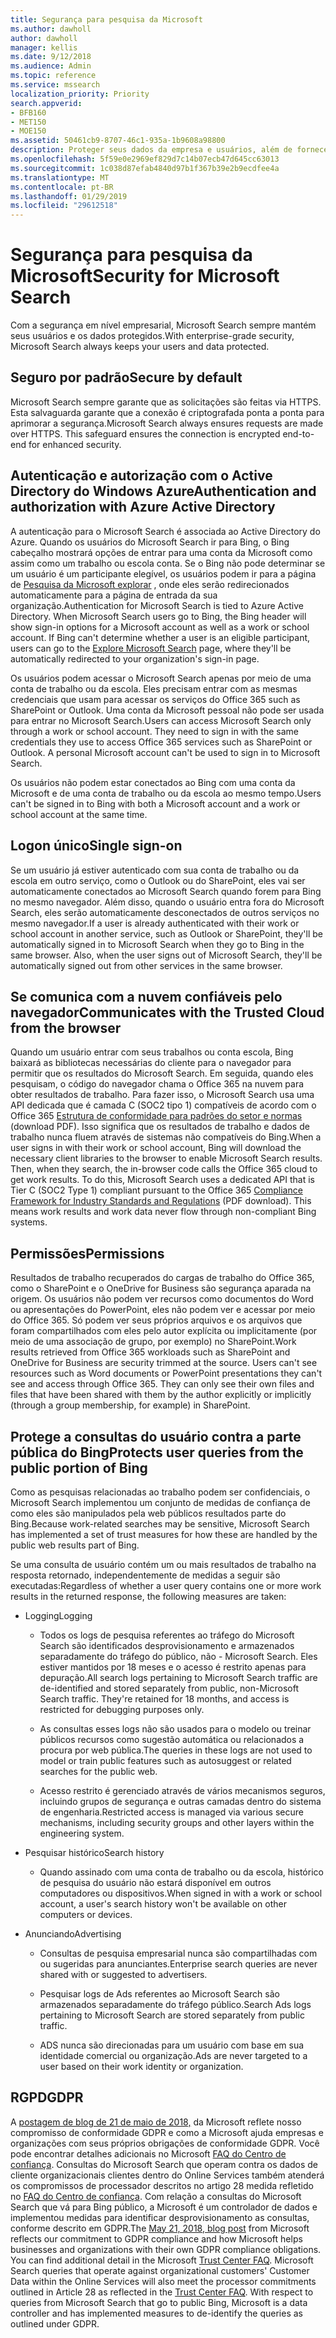 ```yaml
---
title: Segurança para pesquisa da Microsoft
ms.author: dawholl
author: dawholl
manager: kellis
ms.date: 9/12/2018
ms.audience: Admin
ms.topic: reference
ms.service: mssearch
localization_priority: Priority
search.appverid:
- BFB160
- MET150
- MOE150
ms.assetid: 50461cb9-8707-46c1-935a-1b9608a98800
description: Proteger seus dados da empresa e usuários, além de fornecer informações aos usuários autorizados, Microsoft Search
ms.openlocfilehash: 5f59e0e2969ef829d7c14b07ecb47d645cc63013
ms.sourcegitcommit: 1c038d87efab4840d97b1f367b39e2b9ecdfee4a
ms.translationtype: MT
ms.contentlocale: pt-BR
ms.lasthandoff: 01/29/2019
ms.locfileid: "29612518"
---
```

# <a name="security-for-microsoft-search"></a><span data-ttu-id="bbee3-103">Segurança para pesquisa da Microsoft</span><span class="sxs-lookup"><span data-stu-id="bbee3-103">Security for Microsoft Search</span></span>

<span data-ttu-id="bbee3-104">Com a segurança em nível empresarial, Microsoft Search sempre mantém seus usuários e os dados protegidos.</span><span class="sxs-lookup"><span data-stu-id="bbee3-104">With enterprise-grade security, Microsoft Search always keeps your users and data protected.</span></span>
  
## <a name="secure-by-default"></a><span data-ttu-id="bbee3-105">Seguro por padrão</span><span class="sxs-lookup"><span data-stu-id="bbee3-105">Secure by default</span></span>

<span data-ttu-id="bbee3-p101">Microsoft Search sempre garante que as solicitações são feitas via HTTPS. Esta salvaguarda garante que a conexão é criptografada ponta a ponta para aprimorar a segurança.</span><span class="sxs-lookup"><span data-stu-id="bbee3-p101">Microsoft Search always ensures requests are made over HTTPS. This safeguard ensures the connection is encrypted end-to-end for enhanced security.</span></span>
  
## <a name="authentication-and-authorization-with-azure-active-directory"></a><span data-ttu-id="bbee3-108">Autenticação e autorização com o Active Directory do Windows Azure</span><span class="sxs-lookup"><span data-stu-id="bbee3-108">Authentication and authorization with Azure Active Directory</span></span>

<span data-ttu-id="bbee3-p102">A autenticação para o Microsoft Search é associada ao Active Directory do Azure. Quando os usuários do Microsoft Search ir para Bing, o Bing cabeçalho mostrará opções de entrar para uma conta da Microsoft como assim como um trabalho ou escola conta. Se o Bing não pode determinar se um usuário é um participante elegível, os usuários podem ir para a página de [Pesquisa da Microsoft explorar](https://www.bing.com/business/explore) , onde eles serão redirecionados automaticamente para a página de entrada da sua organização.</span><span class="sxs-lookup"><span data-stu-id="bbee3-p102">Authentication for Microsoft Search is tied to Azure Active Directory. When Microsoft Search users go to Bing, the Bing header will show sign-in options for a Microsoft account as well as a work or school account. If Bing can't determine whether a user is an eligible participant, users can go to the [Explore Microsoft Search](https://www.bing.com/business/explore) page, where they'll be automatically redirected to your organization's sign-in page.</span></span> 
  
<span data-ttu-id="bbee3-p103">Os usuários podem acessar o Microsoft Search apenas por meio de uma conta de trabalho ou da escola. Eles precisam entrar com as mesmas credenciais que usam para acessar os serviços do Office 365 such as SharePoint or Outlook. Uma conta da Microsoft pessoal não pode ser usada para entrar no Microsoft Search.</span><span class="sxs-lookup"><span data-stu-id="bbee3-p103">Users can access Microsoft Search only through a work or school account. They need to sign in with the same credentials they use to access Office 365 services such as SharePoint or Outlook. A personal Microsoft account can't be used to sign in to Microsoft Search.</span></span>
  
<span data-ttu-id="bbee3-115">Os usuários não podem estar conectados ao Bing com uma conta da Microsoft e de uma conta de trabalho ou da escola ao mesmo tempo.</span><span class="sxs-lookup"><span data-stu-id="bbee3-115">Users can't be signed in to Bing with both a Microsoft account and a work or school account at the same time.</span></span>
  
## <a name="single-sign-on"></a><span data-ttu-id="bbee3-116">Logon único</span><span class="sxs-lookup"><span data-stu-id="bbee3-116">Single sign-on</span></span>

<span data-ttu-id="bbee3-p104">Se um usuário já estiver autenticado com sua conta de trabalho ou da escola em outro serviço, como o Outlook ou do SharePoint, eles vai ser automaticamente conectados ao Microsoft Search quando forem para Bing no mesmo navegador. Além disso, quando o usuário entra fora do Microsoft Search, eles serão automaticamente desconectados de outros serviços no mesmo navegador.</span><span class="sxs-lookup"><span data-stu-id="bbee3-p104">If a user is already authenticated with their work or school account in another service, such as Outlook or SharePoint, they'll be automatically signed in to Microsoft Search when they go to Bing in the same browser. Also, when the user signs out of Microsoft Search, they'll be automatically signed out from other services in the same browser.</span></span>
  
## <a name="communicates-with-the-trusted-cloud-from-the-browser"></a><span data-ttu-id="bbee3-119">Se comunica com a nuvem confiáveis pelo navegador</span><span class="sxs-lookup"><span data-stu-id="bbee3-119">Communicates with the Trusted Cloud from the browser</span></span>

<span data-ttu-id="bbee3-p105">Quando um usuário entrar com seus trabalhos ou conta escola, Bing baixará as bibliotecas necessárias do cliente para o navegador para permitir que os resultados do Microsoft Search. Em seguida, quando eles pesquisam, o código do navegador chama o Office 365 na nuvem para obter resultados de trabalho. Para fazer isso, o Microsoft Search usa uma API dedicada que é camada C (SOC2 tipo 1) compatíveis de acordo com o Office 365 [Estrutura de conformidade para padrões do setor e normas](https://download.microsoft.com/download/B/2/7/B27B3EF3-8849-4C18-8BA4-5AD755728620/Compliance%20Framework_customer%20guidance.pdf) (download PDF). Isso significa que os resultados de trabalho e dados de trabalho nunca fluem através de sistemas não compatíveis do Bing.</span><span class="sxs-lookup"><span data-stu-id="bbee3-p105">When a user signs in with their work or school account, Bing will download the necessary client libraries to the browser to enable Microsoft Search results. Then, when they search, the in-browser code calls the Office 365 cloud to get work results. To do this, Microsoft Search uses a dedicated API that is Tier C (SOC2 Type 1) compliant pursuant to the Office 365 [Compliance Framework for Industry Standards and Regulations](https://download.microsoft.com/download/B/2/7/B27B3EF3-8849-4C18-8BA4-5AD755728620/Compliance%20Framework_customer%20guidance.pdf) (PDF download). This means work results and work data never flow through non-compliant Bing systems.</span></span> 
  
## <a name="permissions"></a><span data-ttu-id="bbee3-124">Permissões</span><span class="sxs-lookup"><span data-stu-id="bbee3-124">Permissions</span></span>

<span data-ttu-id="bbee3-p106">Resultados de trabalho recuperados do cargas de trabalho do Office 365, como o SharePoint e o OneDrive for Business são segurança aparada na origem. Os usuários não podem ver recursos como documentos do Word ou apresentações do PowerPoint, eles não podem ver e acessar por meio do Office 365. Só podem ver seus próprios arquivos e os arquivos que foram compartilhados com eles pelo autor explícita ou implicitamente (por meio de uma associação de grupo, por exemplo) no SharePoint.</span><span class="sxs-lookup"><span data-stu-id="bbee3-p106">Work results retrieved from Office 365 workloads such as SharePoint and OneDrive for Business are security trimmed at the source. Users can't see resources such as Word documents or PowerPoint presentations they can't see and access through Office 365. They can only see their own files and files that have been shared with them by the author explicitly or implicitly (through a group membership, for example) in SharePoint.</span></span>
  
## <a name="protects-user-queries-from-the-public-portion-of-bing"></a><span data-ttu-id="bbee3-128">Protege a consultas do usuário contra a parte pública do Bing</span><span class="sxs-lookup"><span data-stu-id="bbee3-128">Protects user queries from the public portion of Bing</span></span>

<span data-ttu-id="bbee3-129">Como as pesquisas relacionadas ao trabalho podem ser confidenciais, o Microsoft Search implementou um conjunto de medidas de confiança de como eles são manipulados pela web públicos resultados parte do Bing.</span><span class="sxs-lookup"><span data-stu-id="bbee3-129">Because work-related searches may be sensitive, Microsoft Search has implemented a set of trust measures for how these are handled by the public web results part of Bing.</span></span>
  
<span data-ttu-id="bbee3-130">Se uma consulta de usuário contém um ou mais resultados de trabalho na resposta retornado, independentemente de medidas a seguir são executadas:</span><span class="sxs-lookup"><span data-stu-id="bbee3-130">Regardless of whether a user query contains one or more work results in the returned response, the following measures are taken:</span></span>
  
- <span data-ttu-id="bbee3-131">Logging</span><span class="sxs-lookup"><span data-stu-id="bbee3-131">Logging</span></span>
    
  - <span data-ttu-id="bbee3-p107">Todos os logs de pesquisa referentes ao tráfego do Microsoft Search são identificados desprovisionamento e armazenados separadamente do tráfego do público, não - Microsoft Search. Eles estiver mantidos por 18 meses e o acesso é restrito apenas para depuração.</span><span class="sxs-lookup"><span data-stu-id="bbee3-p107">All search logs pertaining to Microsoft Search traffic are de-identified and stored separately from public, non-Microsoft Search traffic. They're retained for 18 months, and access is restricted for debugging purposes only.</span></span>
    
  - <span data-ttu-id="bbee3-134">As consultas esses logs não são usados para o modelo ou treinar públicos recursos como sugestão automática ou relacionados a procura por web pública.</span><span class="sxs-lookup"><span data-stu-id="bbee3-134">The queries in these logs are not used to model or train public features such as autosuggest or related searches for the public web.</span></span>
    
  - <span data-ttu-id="bbee3-135">Acesso restrito é gerenciado através de vários mecanismos seguros, incluindo grupos de segurança e outras camadas dentro do sistema de engenharia.</span><span class="sxs-lookup"><span data-stu-id="bbee3-135">Restricted access is managed via various secure mechanisms, including security groups and other layers within the engineering system.</span></span>
    
- <span data-ttu-id="bbee3-136">Pesquisar histórico</span><span class="sxs-lookup"><span data-stu-id="bbee3-136">Search history</span></span>
    
  - <span data-ttu-id="bbee3-137">Quando assinado com uma conta de trabalho ou da escola, histórico de pesquisa do usuário não estará disponível em outros computadores ou dispositivos.</span><span class="sxs-lookup"><span data-stu-id="bbee3-137">When signed in with a work or school account, a user's search history won't be available on other computers or devices.</span></span>
    
- <span data-ttu-id="bbee3-138">Anunciando</span><span class="sxs-lookup"><span data-stu-id="bbee3-138">Advertising</span></span>
    
  - <span data-ttu-id="bbee3-139">Consultas de pesquisa empresarial nunca são compartilhadas com ou sugeridas para anunciantes.</span><span class="sxs-lookup"><span data-stu-id="bbee3-139">Enterprise search queries are never shared with or suggested to advertisers.</span></span>
    
  - <span data-ttu-id="bbee3-140">Pesquisar logs de Ads referentes ao Microsoft Search são armazenados separadamente do tráfego público.</span><span class="sxs-lookup"><span data-stu-id="bbee3-140">Search Ads logs pertaining to Microsoft Search are stored separately from public traffic.</span></span>
    
  - <span data-ttu-id="bbee3-141">ADS nunca são direcionadas para um usuário com base em sua identidade comercial ou organização.</span><span class="sxs-lookup"><span data-stu-id="bbee3-141">Ads are never targeted to a user based on their work identity or organization.</span></span>
    
## <a name="gdpr"></a><span data-ttu-id="bbee3-142">RGPD</span><span class="sxs-lookup"><span data-stu-id="bbee3-142">GDPR</span></span>

<span data-ttu-id="bbee3-p108">A [postagem de blog de 21 de maio de 2018,](https://blogs.microsoft.com/on-the-issues/2018/05/21/microsofts-commitment-to-gdpr-privacy-and-putting-customers-in-control-of-their-own-data/) da Microsoft reflete nosso compromisso de conformidade GDPR e como a Microsoft ajuda empresas e organizações com seus próprios obrigações de conformidade GDPR. Você pode encontrar detalhes adicionais no Microsoft [FAQ do Centro de confiança](https://www.microsoft.com/en-us/trustcenter/privacy/gdpr/gdpr-faqs). Consultas do Microsoft Search que operam contra os dados de cliente organizacionais clientes dentro do Online Services também atenderá os compromissos de processador descritos no artigo 28 medida refletido no [FAQ do Centro de confiança](https://www.microsoft.com/en-us/trustcenter/privacy/gdpr/gdpr-faqs). Com relação a consultas do Microsoft Search que vá para Bing público, a Microsoft é um controlador de dados e implementou medidas para identificar desprovisionamento as consultas, conforme descrito em GDPR.</span><span class="sxs-lookup"><span data-stu-id="bbee3-p108">The [May 21, 2018, blog post](https://blogs.microsoft.com/on-the-issues/2018/05/21/microsofts-commitment-to-gdpr-privacy-and-putting-customers-in-control-of-their-own-data/) from Microsoft reflects our commitment to GDPR compliance and how Microsoft helps businesses and organizations with their own GDPR compliance obligations. You can find additional detail in the Microsoft [Trust Center FAQ](https://www.microsoft.com/en-us/trustcenter/privacy/gdpr/gdpr-faqs). Microsoft Search queries that operate against organizational customers' Customer Data within the Online Services will also meet the processor commitments outlined in Article 28 as reflected in the [Trust Center FAQ](https://www.microsoft.com/en-us/trustcenter/privacy/gdpr/gdpr-faqs). With respect to queries from Microsoft Search that go to public Bing, Microsoft is a data controller and has implemented measures to de-identify the queries as outlined under GDPR.</span></span>


